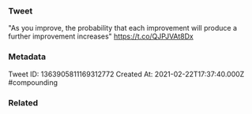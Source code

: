 ### Tweet
"As you improve, the probability that each improvement will produce a further improvement increases" https://t.co/QJPJVAt8Dx

### Metadata
Tweet ID: 1363905811169312772
Created At: 2021-02-22T17:37:40.000Z
#compounding 

### Related

